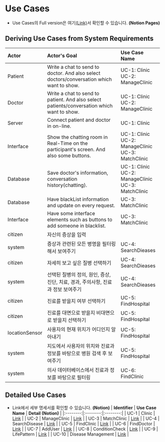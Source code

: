# Use Cases
- Use Cases의 Full version은 여기[(Link)](https://www.notion.so/b77ac0d510e24f19b4473dbf6c786e0a?v=7ab95d34d295457bba9eb7007ecbe7ea)서 확인할 수 있습니다. **(Notion Pages)**

## Deriving Use Cases from System Requirements
| **Actor** | **Actor's Goal** | **Use Case Name** |
|:--------|:--------|:--------|
| Patient | Write a chat to send to doctor. And also select doctors/conversation which want to show. | UC-1: Clinic<br>UC-2: ManageClinic |
| Doctor | Write a chat to send to patient. And also select patients/conversation which want to show. | UC-1: Clinic<br>UC-2: ManageClinic |
| Server | Connect patient and doctor in on-line. | UC-1: Clinic |
| Interface | Show the chatting room in Real-Time on the participant's screen. And also some buttons. | UC-1: Clinic<br>UC-2: ManageClinic<br>UC-3: MatchClinic |
| Database | Save doctor's information, conversation history(chatting). | UC-1: Clinic<br>UC-2: ManageClinic<br>UC-3: MatchClinic |
| Database | Have blackList information and update on every request. | UC-3: MatchClinic |
| Interface | Have some interface elements such as buttons to add someone in blacklist. | UC-3: MatchClinic |
| citizen | 자신의 증상을 입력 | |
| system | 증상과 관련된 모든 병명을 필터링해서 보여주기 | UC-4: SearchDieases |
| citizen | 자세히 보고 싶은 질병 선택하기 | UC-4: SearchDieases |
| system | 선택된 질병의 정의, 원인, 증상, 진단, 치료, 경과, 주의사항, 진료과 정보 보여주기 | UC-4: SearchDieases |
| citizen | 진료를 받을지 여부 선택하기 | UC-5: FindHospital |
| citizen | 진료를 대면으로 받을지 비대면으로 받을지 선택하기 | UC-5: FindHospital |
| locationSensor | 사용자의 현재 위치가 어디인지 알아내기 | UC-5: FindHospital |
| system | 지도에서 사용자의 위치와 진료과 정보를 바탕으로 병원 검색 후 보여주기 | UC-5: FindHospital |
| system | 의사 데이터베이스에서 진료과 정보를 바탕으로 필터링 | UC-6: FindClinic |

## Detailed Use Cases
- Link에서 세부 명세서를 확인할 수 있습니다. **(Notion)**
| **Identifier** | **Use Case Name** | **Detail (Notion)** |
|:--------:|:--------:|:--------:|
| UC-1 | Clinic | [Link](https://www.notion.so/Use-Case-UC-1-901ddf7bf72f42e3aa2fa094bcda7cc5) |
| UC-2 | ManageClinic | [Link](https://www.notion.so/Use-Case-UC-2-a2452e49b2a34dd796fcd8ae861e914e) |
| UC-3 | MatchClinic | [Link](https://www.notion.so/Use-Case-UC-3-f31e0eb76ca6432abe1b659710da98ef) |
| UC-4 | SearchDisease | [Link](https://www.notion.so/Use-Case-UC-4-3b448dfa06234f00adc5bf24c8ebd43b) |
| UC-5 | FindClinic | [Link](https://www.notion.so/Use-Case-UC-5-e8b8f8d4acf74f3495e8d751db21afe7) |
| UC-6 | FindDoctor | [Link](https://www.notion.so/Use-Case-UC-6-2736728fdc024b8dbfdaefb5a84cf303) |
| UC-7 | AddUser | [Link](https://www.notion.so/Use-Case-UC-7-f7c541dca1e34b079b60b5ebebdad7bc) |
| UC-8 | ConditionCheck | [Link](https://www.notion.so/Use-Case-UC-8-366ab650995b499f906f8496a8c98921) |
| UC-9 | LifePattern | [Link](https://www.notion.so/Use-Case-UC-9-564e91bf8d774b31b7af002f9e10a9e9) |
| UC-10 | Disease Management | [Link](https://www.notion.so/Use-Case-UC-10-1155141a58e24cbdb2a00bab93926d18) |
